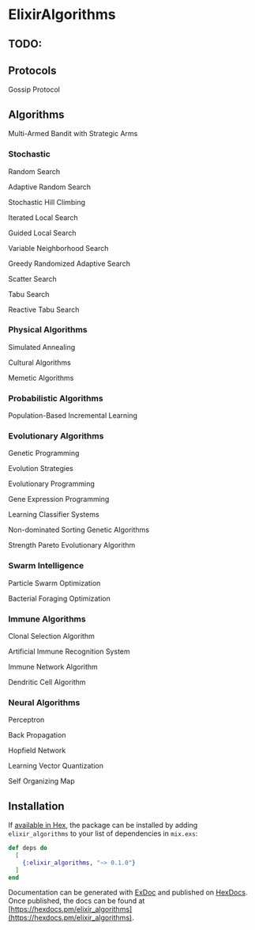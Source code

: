 # ElixirAlgorithms

## TODO:

## Protocols

Gossip Protocol

## Algorithms

Multi-Armed Bandit with Strategic Arms

### Stochastic

Random Search

Adaptive Random Search

Stochastic Hill Climbing

Iterated Local Search

Guided Local Search

Variable Neighborhood Search

Greedy Randomized Adaptive Search

Scatter Search

Tabu Search

Reactive Tabu Search

### Physical Algorithms

Simulated Annealing

Cultural Algorithms

Memetic Algorithms

### Probabilistic Algorithms

Population-Based Incremental Learning

### Evolutionary Algorithms

Genetic Programming

Evolution Strategies

Evolutionary Programming

Gene Expression Programming

Learning Classifier Systems

Non-dominated Sorting Genetic Algorithms

Strength Pareto Evolutionary Algorithm

### Swarm Intelligence

Particle Swarm Optimization

Bacterial Foraging Optimization

### Immune Algorithms

Clonal Selection Algorithm

Artificial Immune Recognition System

Immune Network Algorithm

Dendritic Cell Algorithm

### Neural Algorithms

Perceptron

Back Propagation

Hopfield Network

Learning Vector Quantization

Self Organizing Map









## Installation

If [available in Hex](https://hex.pm/docs/publish), the package can be installed
by adding `elixir_algorithms` to your list of dependencies in `mix.exs`:

```elixir
def deps do
  [
    {:elixir_algorithms, "~> 0.1.0"}
  ]
end
```

Documentation can be generated with [ExDoc](https://github.com/elixir-lang/ex_doc)
and published on [HexDocs](https://hexdocs.pm). Once published, the docs can
be found at [https://hexdocs.pm/elixir_algorithms](https://hexdocs.pm/elixir_algorithms).
